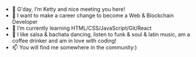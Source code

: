 - 👋 G'day, I’m Ketty and nice meeting you here!
- 👀 I want to make a career change to become a Web & Blockchain Developer
- 🌱 I’m currently learning HTML/CSS/JavaScript/Git/React
- 💞️ I like salsa & bachata dancing, listen to funk & soul & latin music, am a coffee drinker and am in love with coding!
- 📫 You will find me somewhere in the community:)

<!---
kettychiang/kettychiang is a ✨ special ✨ repository because its `README.md` (this file) appears on your GitHub profile.
You can click the Preview link to take a look at your changes.
--->
